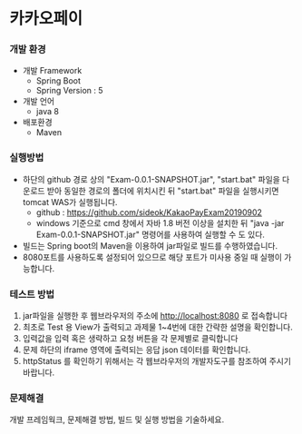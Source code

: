 카카오페이 
=============

### 개발 환경
* 개발 Framework
  - Spring Boot
  - Spring Version : 5
* 개발 언어
  - java 8
* 배포환경
  - Maven

### 실행방법
* 하단의 github 경로 상의 "Exam-0.0.1-SNAPSHOT.jar", "start.bat" 파일을 
  다운로드 받아 동일한 경로의 폴더에 위치시킨 뒤 "start.bat" 파일을 실행시키면 tomcat WAS가 실행됩니다.
  - github : <https://github.com/sideok/KakaoPayExam20190902>
  - windows 기준으로 cmd 창에서 자바 1.8 버전 이상을 설치한 뒤 "java -jar Exam-0.0.1-SNAPSHOT.jar" 명령어를 사용하여 실행할 수 도 있다.
* 빌드는 Spring boot의 Maven을 이용하여 jar파일로 빌드를 수행하였습니다.
* 8080포트를 사용하도록 설정되어 있으므로 해당 포트가 미사용 중일 때 실행이 가능합니다.
  
### 테스트 방법
1. jar파일을 실행한 후 웹브라우저의 주소에 <http://localhost:8080> 로 접속합니다 
2. 최초로 Test 용 View가 출력되고 과제물 1~4번에 대한 간략한 설명을 확인합니다.
3. 입력값을 입력 혹은 생략하고 요청 버튼을 각 문제별로 클릭합니다
4. 문제 하단의 iframe 영역에 출력되는 응답 json 데이터를 확인합니다.
5. httpStatus 를 확인하기 위해서는 각 웹브라우저의 개발자도구를 참조하여 주시기 바랍니다.

### 문제해결


개발 프레임웍크, 문제해결 방법, 빌드 및 실행
방법을 기술하세요.
